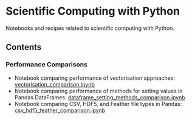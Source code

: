 # Scientific Computing with Python
Notebooks and recipes related to scientific computing with Python.

## Contents
### Performance Comparisons
- Notebook comparing performance of vectorisation approaches: [vectorisation_comparison.ipynb](vectorisation_comparison.ipynb)
- Notebook comparing performance of methods for setting values in Pandas DataFrames: [dataframe_setting_methods_comparison.ipynb](dataframe_setting_methods_comparison.ipynb)
- Notebook comparing CSV, HDF5, and Feather file types in Pandas: [csv_hdf5_feather_comparison.ipynb](csv_hdf5_feather_comparison.ipynb)
